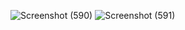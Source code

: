 ![Screenshot (590)](https://github.com/user-attachments/assets/1ee125ed-0272-45cc-b08d-9529810e0d35)
![Screenshot (591)](https://github.com/user-attachments/assets/240a0c3a-6963-4c95-b167-edcc985def81)

